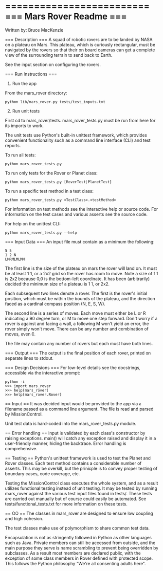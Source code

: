 

=========================
=== Mars Rover Readme ===
=========================

Written by: Bruce MacKenzie


=== Description ===
A squad of robotic rovers are to be landed by NASA on a plateau on Mars. This
plateau, which is curiously rectangular, must be navigated by the rovers so that
their on board cameras can get a complete view of the surrounding terrain to
send back to Earth.

See the input section on configuring the rovers.


=== Run Instructions ===
1. Run the app

From the mars_rover directory:

    python lib/mars_rover.py tests/test_inputs.txt
    
2. Run unit tests

First cd to mars_rover/tests.  mars_rover_tests.py must be run from here for its
imports to work.

The unit tests use Python's built-in unittest framework, which provides
convenient functionality such as a command line interface (CLI) and test
reports.

To run all tests:

    python mars_rover_tests.py

To run only tests for the Rover or Planet class:

    python mars_rover_tests.py [RoverTest|PlanetTest]

To run a specific test method in a test class:

    python mars_rover_tests.py <TestClass>.<testMethod>

For information on test methods see the interactive help or source code.  For
information on the test cases and various asserts see the source code.

For help on the unittest CLI:

    python mars_rover_tests.py --help


=== Input Data ===
An input file must contain as a minimum the following:

    5 5
    1 2 N
    LMRMLMLMM

The first line is the size of the plateau on mars the rover will land on.  It
must be at least 1 1, or a 2x2 grid so the rover has room to move.  Note a size
of 1 1 is 2x2 because 0,0 is the bottom-left coordinate.  It has been
(arbitrarily) decided the minimum size of a plateau is 1 1, or 2x2.

Each subsequent two lines denote a rover.  The first  is the rover's initial
position, which must be within the bounds of the plateau, and the direction
faced as a cardinal compass position (N, E, S, W).

The second line is a series of moves.  Each move must either be L or R
indicating a 90 degree turn, or M to move one step forward.  Don't worry if a
rover is against and facing a wall, a following M won't yield an error, the
rover simply won't move.  There can be any number and combination of moves, even
0.

The file may contain any number of rovers but each must have both lines.


=== Output ===
The output is the final position of each rover, printed on separate lines to
stdout.


=== Design Decisions ===
For low-level details see the docstrings, accessible via the interactive prompt:

    python -i
    >>> import mars_rover
    >>> help(mars_rover)
    >>> help(mars_rover.Rover)


== Input ==
It was decided input would be provided to the app via a filename passed as a
command line argument.  The file is read and parsed by MissionControl.

Unit test data is hard-coded into the mars_rover_tests.py module.


== Error handling ==
Input is validated by each class's constructor by raising exceptions.  main()
will catch any exception raised and display it in a user-friendly manner, hiding
the backtrace.  Error handling is comprehensive.


== Testing ==
Python's unittest framework is used to test the Planet and Rover classes.  Each
test method contains a considerable number of asserts.  This may be overkill, 
but the prinicple is to convey proper testing of boundary cases, code coverage,
etc.

Testing the MissionControl class executes the whole system, and as a result
utilizes functional testing instead of unit testing.  It may be tested by
running mars_rover against the various test input files found in tests/.  These
tests are carried out manually but of course could easily be automated.  See
tests/functional_tests.txt for more information on these tests.


== OO ==
The classes in mars_rover are designed to ensure low coupling and high cohesion.

The test classes make use of polymorphism to share common test data.

Encapsulation is not as stringently followed in Python as other languages such
as Java.  Private members can still be accessed from outside, and the main
purpose they serve is name scrambling to prevent being overridden by subclasses.
As a result most members are declared public, with the exception of some class
members in Rover defined with protected scope.  This follows the Python
philosophy "We're all consenting adults here".
